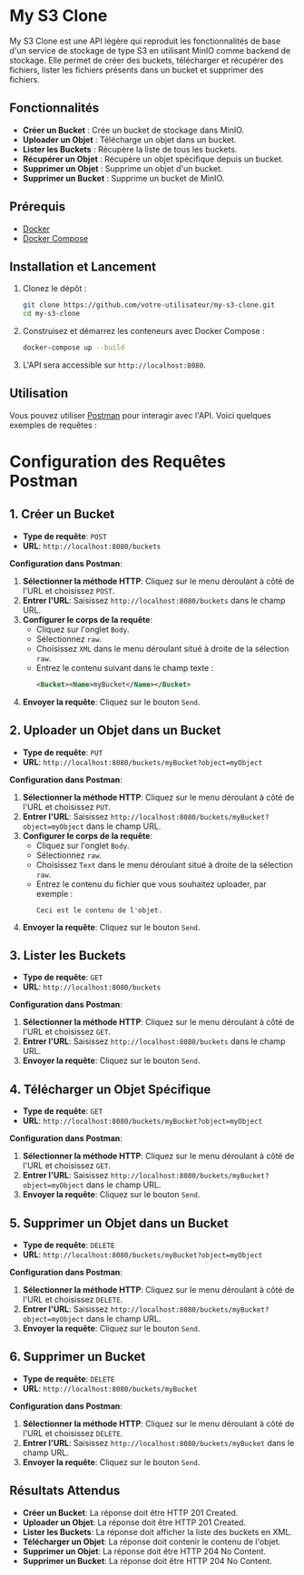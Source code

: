 # My S3 Clone

My S3 Clone est une API légère qui reproduit les fonctionnalités de base d'un service de stockage de type S3 en utilisant MinIO comme backend de stockage. Elle permet de créer des buckets, télécharger et récupérer des fichiers, lister les fichiers présents dans un bucket et supprimer des fichiers.

## Fonctionnalités

- **Créer un Bucket** : Crée un bucket de stockage dans MinIO.
- **Uploader un Objet** : Télécharge un objet dans un bucket.
- **Lister les Buckets** : Récupère la liste de tous les buckets.
- **Récupérer un Objet** : Récupère un objet spécifique depuis un bucket.
- **Supprimer un Objet** : Supprime un objet d'un bucket.
- **Supprimer un Bucket** : Supprime un bucket de MinIO.

## Prérequis

- [Docker](https://www.docker.com/)
- [Docker Compose](https://docs.docker.com/compose/)

## Installation et Lancement

1. Clonez le dépôt :

    ```bash
    git clone https://github.com/votre-utilisateur/my-s3-clone.git
    cd my-s3-clone
    ```

2. Construisez et démarrez les conteneurs avec Docker Compose :

    ```bash
    docker-compose up --build
    ```

3. L'API sera accessible sur `http://localhost:8080`.

## Utilisation

Vous pouvez utiliser [Postman](https://www.postman.com/) pour interagir avec l'API. Voici quelques exemples de requêtes :


# Configuration des Requêtes Postman

## 1. Créer un Bucket

- **Type de requête**: `POST`
- **URL**: `http://localhost:8080/buckets`

**Configuration dans Postman**:

1. **Sélectionner la méthode HTTP**: Cliquez sur le menu déroulant à côté de l'URL et choisissez `POST`.
2. **Entrer l'URL**: Saisissez `http://localhost:8080/buckets` dans le champ URL.
3. **Configurer le corps de la requête**:
   - Cliquez sur l'onglet `Body`.
   - Sélectionnez `raw`.
   - Choisissez `XML` dans le menu déroulant situé à droite de la sélection `raw`.
   - Entrez le contenu suivant dans le champ texte :
     ```xml
     <Bucket><Name>myBucket</Name></Bucket>
     ```
4. **Envoyer la requête**: Cliquez sur le bouton `Send`.

## 2. Uploader un Objet dans un Bucket

- **Type de requête**: `PUT`
- **URL**: `http://localhost:8080/buckets/myBucket?object=myObject`

**Configuration dans Postman**:

1. **Sélectionner la méthode HTTP**: Cliquez sur le menu déroulant à côté de l'URL et choisissez `PUT`.
2. **Entrer l'URL**: Saisissez `http://localhost:8080/buckets/myBucket?object=myObject` dans le champ URL.
3. **Configurer le corps de la requête**:
   - Cliquez sur l'onglet `Body`.
   - Sélectionnez `raw`.
   - Choisissez `Text` dans le menu déroulant situé à droite de la sélection `raw`.
   - Entrez le contenu du fichier que vous souhaitez uploader, par exemple :
     ```
     Ceci est le contenu de l'objet.
     ```
4. **Envoyer la requête**: Cliquez sur le bouton `Send`.

## 3. Lister les Buckets

- **Type de requête**: `GET`
- **URL**: `http://localhost:8080/buckets`

**Configuration dans Postman**:

1. **Sélectionner la méthode HTTP**: Cliquez sur le menu déroulant à côté de l'URL et choisissez `GET`.
2. **Entrer l'URL**: Saisissez `http://localhost:8080/buckets` dans le champ URL.
3. **Envoyer la requête**: Cliquez sur le bouton `Send`.

## 4. Télécharger un Objet Spécifique

- **Type de requête**: `GET`
- **URL**: `http://localhost:8080/buckets/myBucket?object=myObject`

**Configuration dans Postman**:

1. **Sélectionner la méthode HTTP**: Cliquez sur le menu déroulant à côté de l'URL et choisissez `GET`.
2. **Entrer l'URL**: Saisissez `http://localhost:8080/buckets/myBucket?object=myObject` dans le champ URL.
3. **Envoyer la requête**: Cliquez sur le bouton `Send`.

## 5. Supprimer un Objet dans un Bucket

- **Type de requête**: `DELETE`
- **URL**: `http://localhost:8080/buckets/myBucket?object=myObject`

**Configuration dans Postman**:

1. **Sélectionner la méthode HTTP**: Cliquez sur le menu déroulant à côté de l'URL et choisissez `DELETE`.
2. **Entrer l'URL**: Saisissez `http://localhost:8080/buckets/myBucket?object=myObject` dans le champ URL.
3. **Envoyer la requête**: Cliquez sur le bouton `Send`.

## 6. Supprimer un Bucket

- **Type de requête**: `DELETE`
- **URL**: `http://localhost:8080/buckets/myBucket`

**Configuration dans Postman**:

1. **Sélectionner la méthode HTTP**: Cliquez sur le menu déroulant à côté de l'URL et choisissez `DELETE`.
2. **Entrer l'URL**: Saisissez `http://localhost:8080/buckets/myBucket` dans le champ URL.
3. **Envoyer la requête**: Cliquez sur le bouton `Send`.

## Résultats Attendus

- **Créer un Bucket**: La réponse doit être HTTP 201 Created.
- **Uploader un Objet**: La réponse doit être HTTP 201 Created.
- **Lister les Buckets**: La réponse doit afficher la liste des buckets en XML.
- **Télécharger un Objet**: La réponse doit contenir le contenu de l'objet.
- **Supprimer un Objet**: La réponse doit être HTTP 204 No Content.
- **Supprimer un Bucket**: La réponse doit être HTTP 204 No Content.
